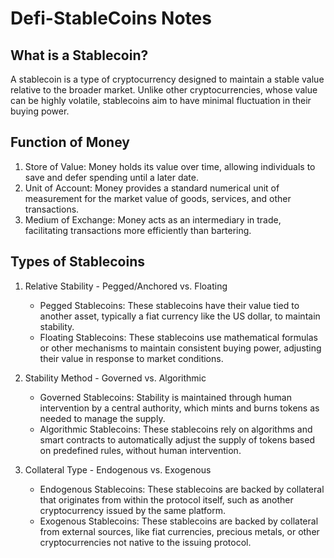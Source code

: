 # Defi-StableCoins Notes

## What is a Stablecoin?

A stablecoin is a type of cryptocurrency designed to maintain a stable value relative to the broader market. Unlike other cryptocurrencies, whose value can be highly volatile, stablecoins aim to have minimal fluctuation in their buying power.

## Function of Money

1. Store of Value: Money holds its value over time, allowing individuals to save and defer spending until a later date.
2. Unit of Account: Money provides a standard numerical unit of measurement for the market value of goods, services, and other transactions.
3. Medium of Exchange: Money acts as an intermediary in trade, facilitating transactions more efficiently than bartering.

## Types of Stablecoins

1. Relative Stability - Pegged/Anchored vs. Floating

   - Pegged Stablecoins: These stablecoins have their value tied to another asset, typically a fiat currency like the US dollar, to maintain stability.
   - Floating Stablecoins: These stablecoins use mathematical formulas or other mechanisms to maintain consistent buying power, adjusting their value in response to market conditions.

2. Stability Method - Governed vs. Algorithmic

   - Governed Stablecoins: Stability is maintained through human intervention by a central authority, which mints and burns tokens as needed to manage the supply.
   - Algorithmic Stablecoins: These stablecoins rely on algorithms and smart contracts to automatically adjust the supply of tokens based on predefined rules, without human intervention.

3. Collateral Type - Endogenous vs. Exogenous

   - Endogenous Stablecoins: These stablecoins are backed by collateral that originates from within the protocol itself, such as another cryptocurrency issued by the same platform.
   - Exogenous Stablecoins: These stablecoins are backed by collateral from external sources, like fiat currencies, precious metals, or other cryptocurrencies not native to the issuing protocol.
